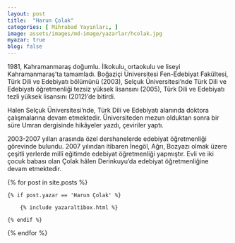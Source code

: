 ```yaml
---
layout: post
title:  "Harun Çolak"
categories: [ Mihrabad Yayınları, ]
image: assets/images/md-image/yazarlar/hcolak.jpg
myazar: true
blog: false
---
```


1981, Kahramanmaraş doğumlu. İlkokulu, ortaokulu ve liseyi Kahramanmaraş’ta tamamladı. Boğaziçi Üniversitesi Fen-Edebiyat Fakültesi, Türk Dili ve Edebiyatı bölümünü (2003), Selçuk Üniversitesi’nde Türk Dili ve Edebiyatı öğretmenliği tezsiz yüksek lisansını (2005), Türk Dili ve Edebiyatı tezli yüksek lisansını (2012)’de bitirdi.

Halen Selçuk Üniversitesi’nde, Türk Dili ve Edebiyatı alanında doktora çalışmalarına devam etmektedir. Üniversiteden mezun olduktan sonra bir süre Umran dergisinde hikâyeler yazdı, çeviriler yaptı.

2003-2007 yılları arasında özel dershanelerde edebiyat öğretmenliği görevinde bulundu. 2007 yılından itibaren İnegöl, Ağrı, Bozyazı olmak üzere çeşitli yerlerde millî eğitimde edebiyat öğretmenliği yapmıştır. Evli ve iki çocuk babası olan Çolak hâlen Derinkuyu’da edebiyat öğretmenliğine devam etmektedir.

<div class="row">

{% for post in site.posts %}

    {% if post.yazar == 'Harun Çolak' %}

        {% include yazaraltibox.html %}

    {% endif %}

{% endfor %}
</div>